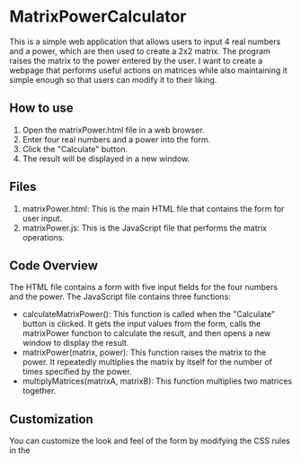 # MatrixPowerCalculator
This is a simple web application that allows users to input 4 real numbers and a power, which are then used to create a 2x2 matrix. The program raises the matrix to the power entered by the user. I want to create a webpage that performs useful actions on matrices while also maintaining it simple enough so that users can modify it to their liking.

## How to use
1. Open the matrixPower.html file in a web browser.
2. Enter four real numbers and a power into the form.
3. Click the "Calculate" button.
4. The result will be displayed in a new window.

## Files
1. matrixPower.html: This is the main HTML file that contains the form for user input.
2. matrixPower.js: This is the JavaScript file that performs the matrix operations.

## Code Overview
The HTML file contains a form with five input fields for the four numbers and the power. The JavaScript file contains three functions:
* calculateMatrixPower(): This function is called when the "Calculate" button is clicked. It gets the input values from the form, calls the matrixPower function to calculate the result, and then opens a new window to display the result.
* matrixPower(matrix, power): This function raises the matrix to the power. It repeatedly multiplies the matrix by itself for the number of times specified by the power.
* multiplyMatrices(matrixA, matrixB): This function multiplies two matrices together.

## Customization
You can customize the look and feel of the form by modifying the CSS rules in the <style> block in the HTML file.

## Note
This program assumes that the input is always valid (i.e., the user always provides real numbers and a non-negative integer for the power). If you want to handle invalid input, you should add an error checking code.

I also plan to expand on this program and add more features like:
- Allowing the user to adjust the size of the matrix.
- Outputing more information about the matrix like the determinant, its inverse, eigenvalues, etc.
- Or simply just making it visually better.
